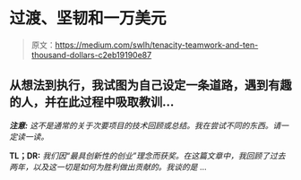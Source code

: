 # 过渡、坚韧和一万美元

> 原文：<https://medium.com/swlh/tenacity-teamwork-and-ten-thousand-dollars-c2eb19190e87>

## 从想法到执行，我试图为自己设定一条道路，遇到有趣的人，并在此过程中吸取教训…

***注意:*** *这不是通常的关于次要项目的技术回顾或总结。我在尝试不同的东西。请一定读一读。*

**TL；DR:** *我们因“最具创新性的创业”理念而获奖。在这篇文章中，我回顾了过去两年，以及这一切是如何为胜利做出贡献的。我谈的是* …